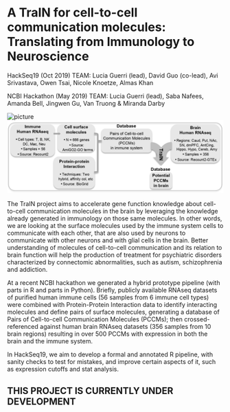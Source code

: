 # A TraIN for cell-to-cell communication molecules: Translating from Immunology to Neuroscience

HackSeq19 (Oct 2019) TEAM: 
Lucia Guerri (lead), David Guo (co-lead), Avi Srivastava, Owen Tsai, Nicole Knoetze, Almas Khan

NCBI Hackathon (May 2019) TEAM: 
Lucia Guerri (lead), Saba Nafees, Amanda Bell, Jingwen Gu, Van Truong & Miranda Darby 

![picture](Graphics/Poster.jpg)
![picture](Graphics/Workflow.png)


The TraIN project aims to accelerate gene function knowledge about cell-to-cell communication molecules in the brain by leveraging the knowledge already generated in immunology on those same molecules. In other words, we are looking at the surface molecules used by the immune system cells to communicate with each other, that are also used by neurons to communicate with other neurons and with glial cells in the brain. Better understanding of molecules of cell-to-cell communication and its relation to brain function will help the production of treatment for psychiatric disorders characterized by connectomic abnormalities, such as autism, schizophrenia and addiction.

At a recent NCBI hackathon we generated a hybrid prototype pipeline (with parts in R and parts in Python). Briefly, publicly available RNAseq datasets of purified human immune cells (56 samples from 6 immune cell types) were combined with Protein-Protein Interaction data to identify interacting molecules and define pairs of surface molecules, generating a database of Pairs of Cell-to-cell Communication Molecules (PCCMs); then crossed-referenced against human brain RNAseq datasets (356 samples from 10 brain regions) resulting in over 500 PCCMs with expression in both the brain and the immune system. 

In HackSeq19, we aim to develop a formal and annotated R pipeline, with sanity checks to test for mistakes, and improve certain aspects of it, such as expression cutoffs and stat analysis.

## THIS PROJECT IS CURRENTLY UNDER DEVELOPMENT

